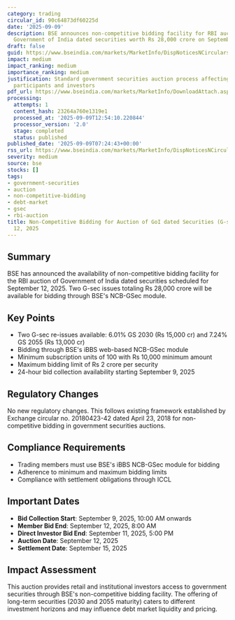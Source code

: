 ```yaml
---
category: trading
circular_id: 90c64873df60225d
date: '2025-09-09'
description: BSE announces non-competitive bidding facility for RBI auction of two
  Government of India dated securities worth Rs 28,000 crore on September 12, 2025.
draft: false
guid: https://www.bseindia.com/markets/MarketInfo/DispNoticesNCirculars.aspx?Noticeid={1952BC1A-F944-4308-9242-77688CF2B0D8}&noticeno=20250909-8&dt=09/09/2025&icount=8&totcount=57&flag=0
impact: medium
impact_ranking: medium
importance_ranking: medium
justification: Standard government securities auction process affecting debt market
  participants and investors
pdf_url: https://www.bseindia.com/markets/MarketInfo/DownloadAttach.aspx?id=20250909-8&attachedId=
processing:
  attempts: 1
  content_hash: 23264a760e1319e1
  processed_at: '2025-09-09T12:54:10.220844'
  processor_version: '2.0'
  stage: completed
  status: published
published_date: '2025-09-09T07:24:43+00:00'
rss_url: https://www.bseindia.com/markets/MarketInfo/DispNoticesNCirculars.aspx?Noticeid={1952BC1A-F944-4308-9242-77688CF2B0D8}&noticeno=20250909-8&dt=09/09/2025&icount=8&totcount=57&flag=0
severity: medium
source: bse
stocks: []
tags:
- government-securities
- auction
- non-competitive-bidding
- debt-market
- gsec
- rbi-auction
title: Non-Competitive Bidding for Auction of GoI dated Securities (G-secs) on September
  12, 2025
---
```


## Summary

BSE has announced the availability of non-competitive bidding facility for the RBI auction of Government of India dated securities scheduled for September 12, 2025. Two G-sec issues totaling Rs 28,000 crore will be available for bidding through BSE's NCB-GSec module.

## Key Points

- Two G-sec re-issues available: 6.01% GS 2030 (Rs 15,000 cr) and 7.24% GS 2055 (Rs 13,000 cr)
- Bidding through BSE's iBBS web-based NCB-GSec module
- Minimum subscription units of 100 with Rs 10,000 minimum amount
- Maximum bidding limit of Rs 2 crore per security
- 24-hour bid collection availability starting September 9, 2025

## Regulatory Changes

No new regulatory changes. This follows existing framework established by Exchange circular no. 20180423-42 dated April 23, 2018 for non-competitive bidding in government securities auctions.

## Compliance Requirements

- Trading members must use BSE's iBBS NCB-GSec module for bidding
- Adherence to minimum and maximum bidding limits
- Compliance with settlement obligations through ICCL

## Important Dates

- **Bid Collection Start**: September 9, 2025, 10:00 AM onwards
- **Member Bid End**: September 12, 2025, 8:00 AM
- **Direct Investor Bid End**: September 11, 2025, 5:00 PM
- **Auction Date**: September 12, 2025
- **Settlement Date**: September 15, 2025

## Impact Assessment

This auction provides retail and institutional investors access to government securities through BSE's non-competitive bidding facility. The offering of long-term securities (2030 and 2055 maturity) caters to different investment horizons and may influence debt market liquidity and pricing.